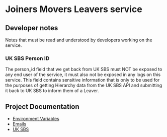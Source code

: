 # Joiners Movers Leavers service

## Developer notes
Notes that must be read and understood by developers working on the service.

### UK SBS Person ID
The person_id field that we get back from UK SBS must NOT be exposed to any end user of the service, it must also not be exposed in any logs on this service.
This field contains sensitive information that is only to be used for the purposes of getting Hierarchy data from the UK SBS API and submitting it back to UK SBS to inform them of a Leaver.

## Project Documentation

- [Environment Variables](./environment-variables.md)
- [Emails](./emails.md)
- [UK SBS](./uksbs.md)
